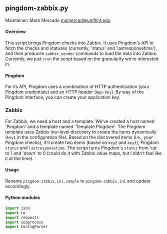 ## pingdom-zabbix.py

Maintainer: Mark Mercado <mamercad@umflint.edu>

#### Overview

This script brings Pingdom checks into Zabbix. It uses Pingdom's API to fetch
the checks and statuses (currently, 'status' and 'lastresponsetime'), and then
produces `zabbix_sender` commands to load the data into Zabbix. Currently, we
just `cron` the script based on the granularity we're interested in.

#### Pingdom

For its API, Pingdom uses a combination of HTTP authentication (your Pingdom
credentials) and an HTTP header (`App-Key`). By way of the Pingdom interface,
you can create your application key.

### Zabbix

For Zabbix, we need a host and a template. We've created a host named 'Pingdom'
and a template named 'Template Pingdom'. The Pingdom template uses Zabbix
low-level discovery to create the items dynamically (`key1` in the configuration
file). Based on the discovered items (i.e., your Pingdom checks), it'll create
two items (based on `key2` and `key3`), Pingdom `status` and `lastresponsetime`.
The script turns Pingdom's `status` from 'up' to 1 and 'down' to 0 (could do it
with Zabbix value maps, but I didn't feel like it at the time).

#### Usage

Rename `pingdom-zabbix.ini.sample` to `pingdom-zabbix.ini` and update
accordingly.

#### Python modules

```python
import json
import re
import requests
import subprocess
import ConfigParser
```
